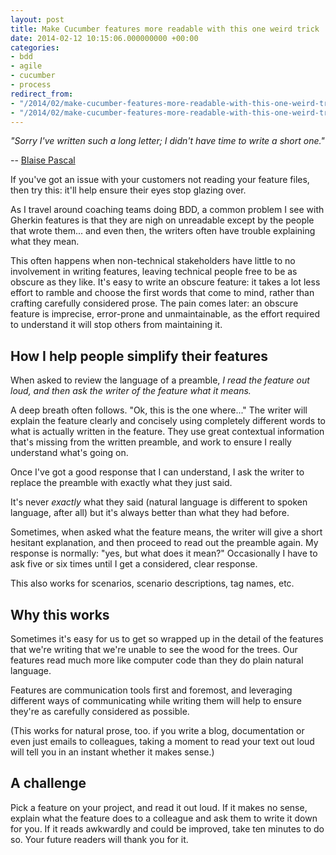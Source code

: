 ```yaml
---
layout: post
title: Make Cucumber features more readable with this one weird trick
date: 2014-02-12 10:15:06.000000000 +00:00
categories:
- bdd
- agile
- cucumber
- process
redirect_from:
- "/2014/02/make-cucumber-features-more-readable-with-this-one-weird-trick"
- "/2014/02/make-cucumber-features-more-readable-with-this-one-weird-trick/"
---
```

*"Sorry I've written such a long letter; I didn't have time to write a short one."*

-- [Blaise Pascal](http://en.wikipedia.org/wiki/Blaise_Pascal)

If you've got an issue with your customers not reading your feature files, then try this: it'll help ensure their eyes stop glazing over.

As I travel around coaching teams doing BDD, a common problem I see with Gherkin features is that they are nigh on unreadable except by the people that wrote them... and even then, the writers often have trouble explaining what they mean.

This often happens when non-technical stakeholders have little to no involvement in writing features, leaving technical people free to be as obscure as they like. It's easy to write an obscure feature: it takes a lot less effort to ramble and choose the first words that come to mind, rather than crafting carefully considered prose. The pain comes later: an obscure feature is imprecise, error-prone and unmaintainable, as the effort required to understand it will stop others from maintaining it.

## How I help people simplify their features

When asked to review the language of a preamble, *I read the feature out loud, and then ask the writer of the feature what it means.*

A deep breath often follows. "Ok, this is the one where..." The writer will explain the feature clearly and concisely using completely different words to what is actually written in the feature. They use great contextual information that's missing from the written preamble, and work to ensure I really understand what's going on.

Once I've got a good response that I can understand, I ask the writer to replace the preamble with exactly what they just said.

It's never *exactly* what they said (natural language is different to spoken language, after all) but it's always better than what they had before.

Sometimes, when asked what the feature means, the writer will give a short hesitant explanation, and then proceed to read out the preamble again. My response is normally: "yes, but what does it mean?" Occasionally I have to ask five or six times until I get a considered, clear response.

This also works for scenarios, scenario descriptions, tag names, etc.

## Why this works

Sometimes it's easy for us to get so wrapped up in the detail of the features that we're writing that we're unable to see the wood for the trees. Our features read much more like computer code than they do plain natural language.

Features are communication tools first and foremost, and leveraging different ways of communicating while writing them will help to ensure they're as carefully considered as possible.

(This works for natural prose, too. if you write a blog, documentation or even just emails to colleagues, taking a moment to read your text out loud will tell you in an instant whether it makes sense.)

## A challenge

Pick a feature on your project, and read it out loud. If it makes no sense, explain what the feature does to a colleague and ask them to write it down for you. If it reads awkwardly and could be improved, take ten minutes to do so. Your future readers will thank you for it.
